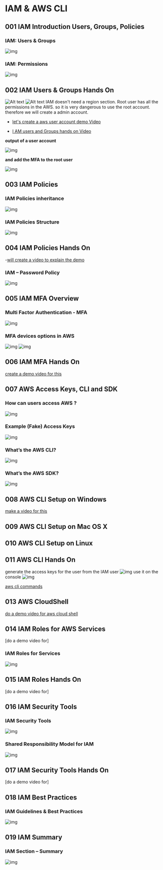# IAM & AWS CLI

## 001 IAM Introduction Users, Groups, Policies

### IAM: Users & Groups

![img](./../images/19.png)

### IAM: Permissions

![img](./../images/21.png)

## 002 IAM Users & Groups Hands On

![Alt text](image.png)
![Alt text](image-1.png)
IAM doesn't need a region section.
Root user has all the permissions in the AWS.
so it is very dangerous to use the root account.
therefore we will create a admin account.

- [let's create a aws user account demo Video](https://youtu.be/zGy8gXw1vGg)

- [I AM users and Groups hands on Video](https://youtu.be/UsaELQ6SPb0)

**output of a user account**

![img](./../images/71.png)

**and add the MFA to the root user**

![img](./../images/72.png)

## 003 IAM Policies

### IAM Policies inheritance

![img](./../images/22.png)

### IAM Policies Structure

![img](./../images/23.png)

## 004 IAM Policies Hands On

-[will create a video to explain the demo]()

### IAM – Password Policy

![img](./../images/24.png)

## 005 IAM MFA Overview

### Multi Factor Authentication - MFA

![img](./../images/25.png)

### MFA devices options in AWS

![img](./../images/26.png)
![img](./../images/73.png)

## 006 IAM MFA Hands On

[create a demo video for this]()

## 007 AWS Access Keys, CLI and SDK

### How can users access AWS ?

![img](./../images/28.png)

### Example (Fake) Access Keys

![img](./../images/29.png)

### What’s the AWS CLI?

![img](./../images/30.png)

### What’s the AWS SDK?

![img](./../images/31.png)

## 008 AWS CLI Setup on Windows

[make a video for this]()

## 009 AWS CLI Setup on Mac OS X

## 010 AWS CLI Setup on Linux

## 011 AWS CLI Hands On

generate the access keys for the user
from the IAM user
![img](./../images/38.png)
use it on the console
![img](./../images/37.png)

[aws cli commands](https://whimsical.com/aws-cli-AeMCssSbxJiWcjzggETqq1@2Ux7TurymN7CSZ7QwNKD)

## 013 AWS CloudShell

[do a demo video for aws cloud shell]()

## 014 IAM Roles for AWS Services

[do a demo video for]

### IAM Roles for Services

![img](./../images/32.png)

## 015 IAM Roles Hands On

[do a demo video for]

## 016 IAM Security Tools

### IAM Security Tools

![img](./../images/33.png)

### Shared Responsibility Model for IAM

![img](./../images/35.png)

## 017 IAM Security Tools Hands On

[do a demo video for]

## 018 IAM Best Practices

### IAM Guidelines & Best Practices

![img](./../images/34.png)

## 019 IAM Summary

### IAM Section – Summary

![img](./../images/36.png)

